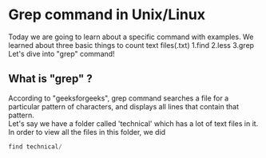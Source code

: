 # Grep command in Unix/Linux
Today we are going to learn about a specific command with examples. 
We learned about three basic things to count text files(.txt) 
1.find 2.less 3.grep 
Let's dive into "grep" command!
## What is "grep" ?
According to "geeksforgeeks", grep command searches a file for a particular pattern of characters, and displays all lines that contain that pattern. 
<br>
Let's say we have a folder called 'technical' which has a lot of text files in it. 
In order to view all the files in this folder, we did 
```java
find technical/ 
```
